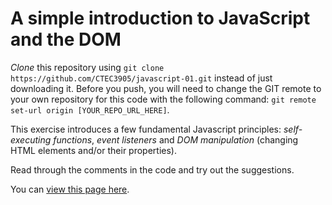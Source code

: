 # A simple introduction to JavaScript and the DOM

*Clone* this repository using `git clone https://github.com/CTEC3905/javascript-01.git` instead of just downloading it. Before you push, you will need to change the GIT remote to your own repository for this code with the following command: `git remote set-url origin [YOUR_REPO_URL_HERE]`.

This exercise introduces a few fundamental Javascript principles: *self-executing functions*, *event listeners* and *DOM manipulation* (changing HTML elements and/or their properties).

Read through the comments in the code and try out the suggestions.

You can [view this page here](https://ctec3905.github.io/javascript-01/).